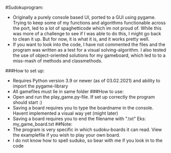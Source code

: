 #Sudokuprogram:
* Originally a purely console based UI, ported to a GUI using pygame.
Trying to keep some of my functions and algorithms functionable
across the port, led to a lot of spaghetticode which im not proud of.
While this was more of a challenge to see if I was able to do this, I might go back
to clean it up. But for now, it is what it is, and it works pretty well.
* If you want to look into the code, I have not commented the files and the 
program was written as a test for a visual solving-algorithm. I also tested 
the use of object-oriented solutions for my gameboard, which led to
to a miss-mash of methods and classmethods. 

###How to set up:

* Requires Python version 3.9 or newer (as of 03.02.2021)
 and ability to import the pygame-library
* All gamefiles must lie in same folder
###How to use:
* Open and run the play_game.py-file. If set up correctly the program should start :)
* Saving a board requires you to type the boardname in the console.
Havent implemented a visual way yet (might later)
* Saving a board requires you to end the filename with ".txt"
Eks: my_game_board.txt
##Note:
* The program is very specific in which sudoku-boards it can read. 
View the examplefile if you wish to play your own board.
* I do not know how to spell suduko, so bear with me if you look in to the code